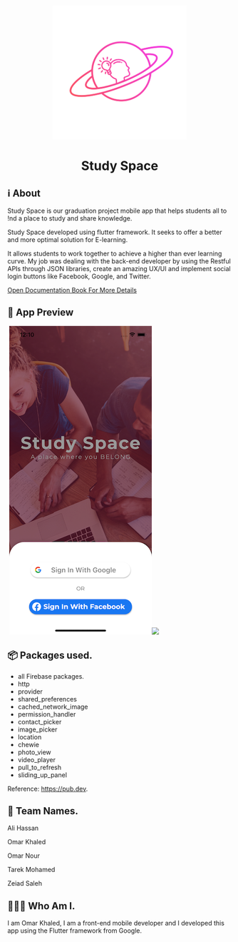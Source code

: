 <p align="center">
  <img src="assets/logo.png" width="300" height="300">
</p>
<h1 align="center">Study Space</h1>

<h2 align="left">ℹ️ About</h2>

Study Space is our graduation project mobile app that helps students all to !nd a place to study and share knowledge.

Study Space developed using flutter framework. It seeks to offer a better and
 more optimal solution for E-learning.

It allows students to work together to achieve a higher than ever learning curve.
 My job was dealing with the back-end developer by using the Restful APIs through JSON libraries, create an amazing UX/UI and implement social login buttons like Facebook, Google, and Twitter.

[Open Documentation Book For More Details](https://drive.google.com/file/d/1Licp1jeszjK7gyKp0awYFuVrwOXjsdhA/view?usp=sharing)



<h2 align="left">📱 App Preview</h2>



​                                                                       ![](assets/screen1.png)![](assets/preview.gif)







## 📦 Packages used.

- all Firebase packages.
- http
- provider
- shared_preferences
- cached_network_image
- permission_handler
- contact_picker
- image_picker
- location
- chewie
- photo_view
- video_player
- pull_to_refresh
- sliding_up_panel

Reference: https://pub.dev.



## 🤝 Team Names.

Ali Hassan

Omar Khaled

Omar Nour

Tarek Mohamed

Zeiad Saleh



## 👨🏽‍💻 Who Am I.

I am Omar Khaled, I am a front-end mobile developer and I developed this app using the Flutter framework from Google.
